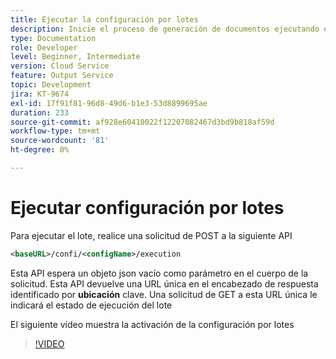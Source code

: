 ```yaml
---
title: Ejecutar la configuración por lotes
description: Inicie el proceso de generación de documentos ejecutando el lote
type: Documentation
role: Developer
level: Beginner, Intermediate
version: Cloud Service
feature: Output Service
topic: Development
jira: KT-9674
exl-id: 17f91f81-96d8-49d6-b1e3-53d8899695ae
duration: 233
source-git-commit: af928e60410022f12207082467d3bd9b818af59d
workflow-type: tm+mt
source-wordcount: '81'
ht-degree: 0%

---
```


# Ejecutar configuración por lotes

Para ejecutar el lote, realice una solicitud de POST a la siguiente API

```xml
<baseURL>/confi/<configName>/execution
```

Esta API espera un objeto json vacío como parámetro en el cuerpo de la solicitud.
Esta API devuelve una URL única en el encabezado de respuesta identificado por **ubicación** clave.
Una solicitud de GET a esta URL única le indicará el estado de ejecución del lote

El siguiente vídeo muestra la activación de la configuración por lotes

>[!VIDEO](https://video.tv.adobe.com/v/340242?quality=12&learn=on)
